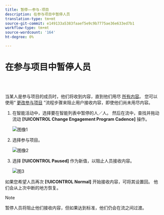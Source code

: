 ```yaml
---
title: 暂停——参与-项目
description: 在参与项目中暂停人员
translation-type: tm+mt
source-git-commit: e149133a5383faaef5e9c9b7775ae36e633ed7b1
workflow-type: tm+mt
source-wordcount: '164'
ht-degree: 0%

---
```



# 在参与项目中暂停人员

<br> 

当某人是参与项目的成员时，他们将收到内容，直到他们用尽 [所有内容](https://docs.marketo.com/display/DOCS/People+Who+Have+Exhausted+Content)。 您可以使用“ [更改参与项目](https://docs.marketo.com/display/DOCS/Change+Engagement+Program+Cadence) ”流程步骤来阻止用户接收内容，即使他们尚未用尽内容。

1. 在智能活动中，选择要在智能列表中暂停的人／人。 然后在流中，查找并拖动流动 **[!UICONTROL Change Engagement Program Cadence]** 操作。

   ![图像1](/help/sky/assets/engagement-programs/pause-people-in-an-engagement-program/pause-people-in-an-engagement-program-1.png)

1. 选择参与项目。

   ![图像2](/help/sky/assets/engagement-programs/pause-people-in-an-engagement-program/pause-people-in-an-engagement-program-2.png)

1. 选择 **[!UICONTROL Paused]** 作为新值，以阻止人员接收内容。

   ![图3](/help/sky/assets/engagement-programs/pause-people-in-an-engagement-program/pause-people-in-an-engagement-program-3.png)

如果您希望人员再次 **[!UICONTROL Normal]** 开始接收内容，可将其设置回。 他们会从上次中断的地方恢复。

>[!NOTE]
>
>暂停人员将阻止他们接收内容，但如果达到标准，他们仍会在流之间过渡。
